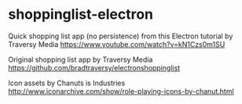 # shoppinglist-electron

Quick shopping list app (no persistence) from this Electron tutorial by Traversy Media
https://www.youtube.com/watch?v=kN1Czs0m1SU

Original shopping list app by Traversy Media
https://github.com/bradtraversy/electronshoppinglist

Icon assets by Chanuts is Industries
http://www.iconarchive.com/show/role-playing-icons-by-chanut.html

